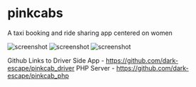 # pinkcabs
A taxi booking and ride sharing app centered on women

![screenshot](https://cloud.githubusercontent.com/assets/20531132/19442277/6ea3300e-94a6-11e6-926c-9e8b72e1f31c.jpeg)
![screenshot](https://cloud.githubusercontent.com/assets/20531132/19442278/6ea4bbd6-94a6-11e6-8dac-be20691acde1.jpeg)
![screenshot](https://cloud.githubusercontent.com/assets/20531132/19442276/6e934518-94a6-11e6-85a5-d9963c481289.jpeg)


Github Links to 
Driver Side App - https://github.com/dark-escape/pinkcab_driver
PHP Server - https://github.com/dark-escape/pinkcab_php
